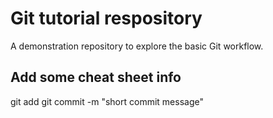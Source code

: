 # Git tutorial respository 

A demonstration repository to explore the basic Git workflow.

## Add some cheat sheet info 


git add <filename>
git commit -m "short commit message"
